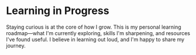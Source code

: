 # Learning in Progress

Staying curious is at the core of how I grow. This is my personal learning roadmap—what I'm currently exploring, skills I'm sharpening, and resources I've found useful. I believe in learning out loud, and I'm happy to share my journey.

